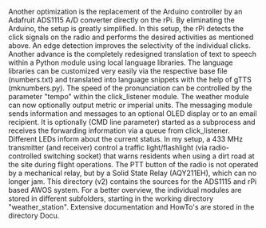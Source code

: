 Another optimization is the replacement of the Arduino controller by an Adafruit ADS1115 A/D converter directly on the rPi. By eliminating the Arduino, the setup is greatly simplified. 
In this setup, the rPi detects the click signals on the radio and performs the desired activities as mentioned above. 
An edge detection improves the selectivity of the individual clicks. 
Another advance is the completely redesigned translation of text to speech within a Python module using local language libraries. 
The language libraries can be customized very easily via the respective base file (numbers.txt) and translated into language snippets with the help of gTTS (mknumbers.py). 
The speed of the pronunciation can be controlled by the parameter "tempo" within the click_listener module. The weather module can now optionally output metric or imperial units.
The messaging module sends information and messages to an optional OLED display or to an email recipient. It is optionally (CMD line parameter) started as a subprocess and receives the forwarding information via a queue from click_listener. 
Different LEDs inform about the current status. 
In my setup, a 433 MHz transmitter (and receiver) control a traffic light/flashlight (via radio-controlled switching socket) that warns residents when using a dirt road at the site during flight operations.
The PTT button of the radio is not operated by a mechanical relay, but by a Solid State Relay (AQY211EH), which can no longer jam.
This directory (v2) contains the sources for the ADS1115 and rPi based AWOS system. For a better overview, the individual modules are stored in different subfolders, starting in the working directory "weather_station". 
Extensive documentation and HowTo's are stored in the directory Docu.